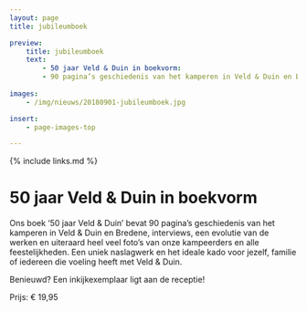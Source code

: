 ```yaml
---
layout: page
title: jubileumboek

preview:
    title: jubileumboek
    text: 
        - 50 jaar Veld & Duin in boekvorm:
        - 90 pagina’s geschiedenis van het kamperen in Veld & Duin en Bredene, interviews, een evolutie van de werken en heel veel foto’s van onze kampeerders en alle feestelijkheden.
        
images:
    - /img/nieuws/20180901-jubileumboek.jpg

insert:
    - page-images-top

---
```


{% include links.md %}

# 50 jaar Veld & Duin in boekvorm

Ons boek ‘50 jaar Veld & Duin’ bevat 90 pagina’s geschiedenis van het kamperen in Veld & Duin en Bredene, interviews, een evolutie van de werken en uiteraard heel veel foto’s van onze kampeerders en alle feestelijkheden. Een uniek naslagwerk en het ideale kado voor jezelf, familie of iedereen die voeling heeft met Veld & Duin. 

Benieuwd? Een inkijkexemplaar ligt aan de receptie!

Prijs: € 19,95